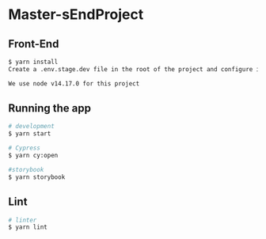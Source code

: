 # Master-sEndProject
## Front-End

```bash
$ yarn install
Create a .env.stage.dev file in the root of the project and configure it

We use node v14.17.0 for this project
```

## Running the app

```bash
# development
$ yarn start

# Cypress
$ yarn cy:open

#storybook
$ yarn storybook

```


## Lint
```bash
# linter
$ yarn lint
```
